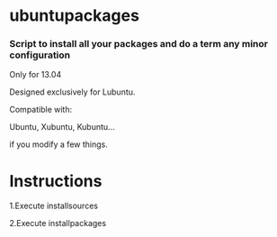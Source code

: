 ubuntupackages
=============================================  
### Script to install all your packages and do a term any minor configuration

Only for 13.04

Designed exclusively for Lubuntu.

Compatible with:

Ubuntu, Xubuntu, Kubuntu...

if you modify a few things.

Instructions
=============================================

1.Execute installsources

2.Execute installpackages